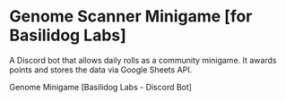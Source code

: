 # Genome Scanner Minigame [for Basilidog Labs]
A Discord bot that allows daily rolls as a community minigame. It awards points and stores the data via Google Sheets API.

Genome Minigame [Basilidog Labs - Discord Bot]
